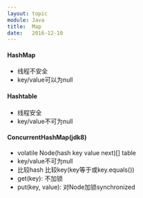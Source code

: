 ```yaml
---
layout: topic
module: Java
title:  Map
date:   2016-12-10
---
```


#### HashMap

* 线程不安全
* key/value可以为null

#### Hashtable

* 线程安全
* key/value不可为null

#### ConcurrentHashMap(jdk8)

* volatile Node(hash key value next)[] table
* key/value不可为null
* 比较hash 比较key(key等于或key.equals())
* get(key): 不加锁
* put(key, value): 对Node加锁synchronized

